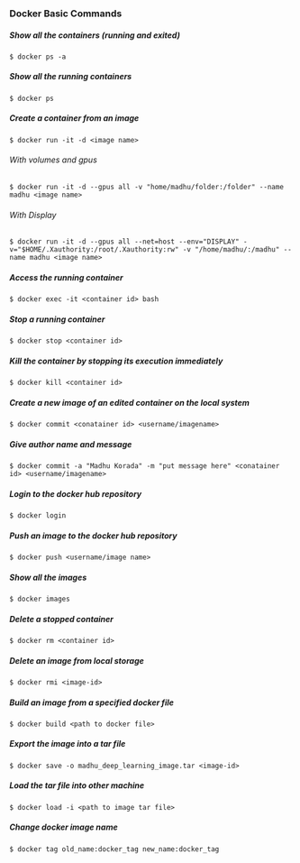 ### Docker Basic Commands

##### Show all the containers (running and exited)

``` $ docker ps -a ```

##### Show all the running containers

``` $ docker ps ```  

##### Create a container from an image

``` $ docker run -it -d <image name> ```
  
###### With volumes and gpus

``` $ docker run -it -d --gpus all -v "home/madhu/folder:/folder" --name madhu <image name> ```

###### With Display

``` $ docker run -it -d --gpus all --net=host --env="DISPLAY" -v="$HOME/.Xauthority:/root/.Xauthority:rw" -v "/home/madhu/:/madhu" --name madhu <image name> ```

##### Access the running container

``` $ docker exec -it <container id> bash ```

##### Stop a running container

``` $ docker stop <container id> ```

##### Kill the container by stopping its execution immediately

``` $ docker kill <container id> ```

##### Create a new image of an edited container on the local system

``` $ docker commit <conatainer id> <username/imagename> ```
  
##### Give author name and message

``` $ docker commit -a "Madhu Korada" -m "put message here" <conatainer id> <username/imagename> ```

##### Login to the docker hub repository

``` $ docker login ```

##### Push an image to the docker hub repository

``` $ docker push <username/image name> ```

##### Show all the images

``` $ docker images ```

##### Delete a stopped container

``` $ docker rm <container id> ```

##### Delete an image from local storage

``` $ docker rmi <image-id> ```

##### Build an image from a specified docker file

``` $ docker build <path to docker file> ```

##### Export the image into a tar file

``` $ docker save -o madhu_deep_learning_image.tar <image-id> ```

##### Load the tar file into other machine

``` $ docker load -i <path to image tar file> ```

##### Change docker image name

``` $ docker tag old_name:docker_tag new_name:docker_tag  ```
